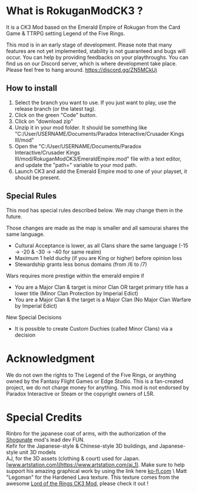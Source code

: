 # What is RokuganModCK3 ?
It is a CK3 Mod based on the Emerald Empire of Rokugan from the Card Game & TTRPG setting Legend of the Five Rings.

This mod is in an early stage of development. Please note that many features are not yet implemented, stability is not guaranteed and bugs will occur. You can help by providing feedbacks on your playthroughs. You can find us on our Discord server, which is where development take place. Please feel free to hang around.
https://discord.gg/ZN5MCkUj

## How to install
1) Select the branch you want to use. If you just want to play, use the release branch (or the latest tag).
2) Click on the green "Code" button.
3) Click on "download zip"
4) Unzip it in your mod folder. It should be something like "C:/User/USERNAME/Documents/Paradox Interactive/Crusader Kings III/mod"
5) Open the "C:/User/USERNAME/Documents/Paradox Interactive/Crusader Kings III/mod/RokuganModCK3/EmeraldEmpire.mod" file with a text editor, and update the "path=" variable to your mod path.
6) Launch CK3 and add the Emerald Empire mod to one of your playset, it should be present.

## Special Rules
This mod has special rules described below. We may change them in the future.

Those changes are made as the map is smaller and all samourai shares the same language.
- Cultural Acceptance is lower, as all Clans share the same language (-15 -> -20 & -30 -> -40 for same realm)
- Maximum 1 held duchy (if you are King or higher) before opinion loss
- Stewardship grants less bonus domains (from /6 to /7)

Wars requires more prestige within the emerald empire if
- You are a Major Clan & target is minor Clan OR target primary title has a lower title (Minor Clan Protection by Imperial Edict)
- You are a Major Clan & the target is a Major Clan (No Major Clan Warfare by Imperial Edict)

New Special Decisions
- It is possible to create Custom Duchies (called Minor Clans) via a decision

# Acknowledgment
We do not own the rights to The Legend of the Five Rings, or anything owned by the Fantasy Flight Games or Edge Studio.
This is a fan-created project, we do not charge money for anything. 
This mod is not endorsed by Paradox Interactive or Steam or the copyright owners of L5R.

# Special Credits
Rinbro for the japanese coat of arms, with the authorization of the [Shogunate](https://steamcommunity.com/sharedfiles/filedetails/?id=2253278582) mod's lead dev FUN. \
Kefir for the Japanese-style & Chinese-style 3D buildings, and Japanese-style unit 3D models \
AJ, for the 3D assets (clothing & court) used for Japan. [www.artstation.com](https://www.artstation.com/aj_1). Make sure to help support his amazing graphical work by using the link here [ko-fi.com](https://ko-fi.com/ajbaj) \ 
Matt "Legoman" for the Hardened Lava texture. This texture comes from the awesome [Lord of the Rings CK3 Mod](https://steamcommunity.com/sharedfiles/filedetails/?id=2291024373), please check it out !
